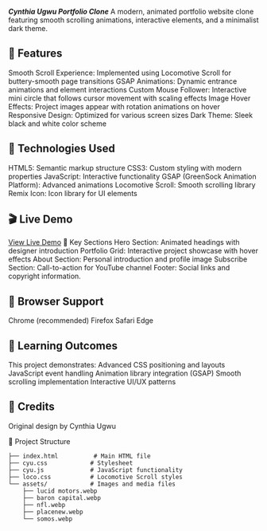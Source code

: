***Cynthia Ugwu Portfolio Clone***
A modern, animated portfolio website clone featuring smooth scrolling animations, interactive elements, and a minimalist dark theme.

## 🌟 Features
Smooth Scroll Experience: Implemented using Locomotive Scroll for buttery-smooth page transitions
GSAP Animations: Dynamic entrance animations and element interactions
Custom Mouse Follower: Interactive mini circle that follows cursor movement with scaling effects
Image Hover Effects: Project images appear with rotation animations on hover
Responsive Design: Optimized for various screen sizes
Dark Theme: Sleek black and white color scheme

## 🚀 Technologies Used
HTML5: Semantic markup structure
CSS3: Custom styling with modern properties
JavaScript: Interactive functionality
GSAP (GreenSock Animation Platform): Advanced animations
Locomotive Scroll: Smooth scrolling library
Remix Icon: Icon library for UI elements

## 🎬 Live Demo
[View Live Demo](https://yourusername.github.io/cynthia-ugwu-clone)
🎨 Key Sections
Hero Section: Animated headings with designer introduction
Portfolio Grid: Interactive project showcase with hover effects
About Section: Personal introduction and profile image
Subscribe Section: Call-to-action for YouTube channel
Footer: Social links and copyright information.

## 📱 Browser Support
Chrome (recommended)
Firefox
Safari
Edge

## 🎯 Learning Outcomes
This project demonstrates:
Advanced CSS positioning and layouts
JavaScript event handling
Animation library integration (GSAP)
Smooth scrolling implementation
Interactive UI/UX patterns

## 📝 Credits
Original design by Cynthia Ugwu

📂 Project Structure
```
├── index.html          # Main HTML file
├── cyu.css            # Stylesheet
├── cyu.js             # JavaScript functionality
├── loco.css           # Locomotive Scroll styles
└── assets/            # Images and media files
    ├── lucid motors.webp
    ├── baron capital.webp
    ├── nfl.webp
    ├── placenew.webp
    └── somos.webp

